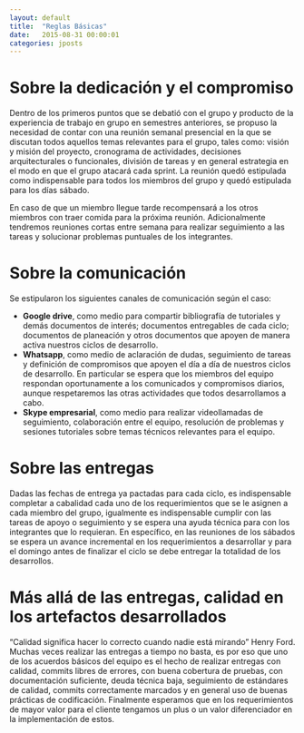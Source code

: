 ```yaml
---
layout: default
title:  "Reglas Básicas"
date:   2015-08-31 00:00:01
categories: jposts
---
```


# Sobre la dedicación y el compromiso

Dentro de los primeros puntos que se debatió con el grupo y producto de la experiencia de trabajo en grupo en semestres anteriores, se propuso la necesidad de contar con una reunión semanal presencial en la que se discutan todos aquellos temas relevantes para el grupo, tales como: visión y misión del proyecto, cronograma de actividades, decisiones arquitecturales o funcionales, división de tareas y en general estrategia en el modo en que el grupo atacará cada sprint. La reunión quedó estipulada como indispensable para todos los miembros del grupo y quedó estipulada para los días sábado. 

En caso de que un miembro llegue tarde recompensará a los otros miembros con traer comida para la próxima reunión. Adicionalmente tendremos reuniones cortas entre semana para realizar seguimiento a las tareas y solucionar problemas puntuales de los integrantes.

# Sobre la comunicación

Se estipularon los siguientes canales de comunicación según el caso:
- **Google drive**, como medio para compartir bibliografía de tutoriales y demás documentos de interés; documentos entregables de cada ciclo; documentos de planeación y otros documentos que apoyen de manera activa nuestros ciclos de desarrollo.
- **Whatsapp**, como medio de aclaración de dudas, seguimiento de tareas y definición de compromisos que apoyen el día a día de nuestros ciclos de desarrollo. En particular se espera que los miembros del equipo respondan oportunamente a los comunicados y compromisos diarios, aunque respetaremos las otras actividades que todos desarrollamos a cabo.
- **Skype empresarial**, como medio para realizar videollamadas de seguimiento, colaboración entre el equipo, resolución de problemas y sesiones tutoriales sobre temas técnicos relevantes para el equipo.

# Sobre las entregas

Dadas las fechas de entrega ya pactadas para cada ciclo, es indispensable completar a cabalidad cada uno de los requerimientos que se le asignen a cada miembro del grupo, igualmente es indispensable cumplir con las tareas de apoyo o seguimiento y se espera una ayuda técnica para con los integrantes que lo requieran. En específico, en las reuniones de los sábados se espera un avance incremental en los requerimientos a desarrollar y para el domingo antes de finalizar el ciclo se debe entregar la totalidad de los desarrollos.

# Más allá de las entregas, calidad en los artefactos desarrollados

“Calidad significa hacer lo correcto cuando nadie está mirando”  Henry Ford. Muchas veces realizar las entregas a tiempo no basta, es por eso que uno de los acuerdos básicos del equipo es el hecho de realizar entregas con calidad, commits libres de errores, con buena cobertura de pruebas, con documentación suficiente, deuda técnica baja, seguimiento de estándares de calidad, commits correctamente marcados y en general uso de buenas prácticas de codificación. Finalmente esperamos que en los requerimientos de mayor valor para el cliente tengamos un plus o un valor diferenciador en la implementación de estos.
